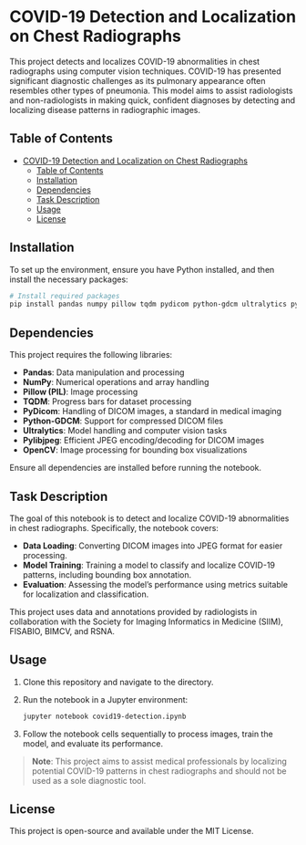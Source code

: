 
# COVID-19 Detection and Localization on Chest Radiographs

This project detects and localizes COVID-19 abnormalities in chest radiographs using computer vision techniques. COVID-19 has presented significant diagnostic challenges as its pulmonary appearance often resembles other types of pneumonia. This model aims to assist radiologists and non-radiologists in making quick, confident diagnoses by detecting and localizing disease patterns in radiographic images.

## Table of Contents
- [COVID-19 Detection and Localization on Chest Radiographs](#covid-19-detection-and-localization-on-chest-radiographs)
  - [Table of Contents](#table-of-contents)
  - [Installation](#installation)
  - [Dependencies](#dependencies)
  - [Task Description](#task-description)
  - [Usage](#usage)
  - [License](#license)

## Installation

To set up the environment, ensure you have Python installed, and then install the necessary packages:

```bash
# Install required packages
pip install pandas numpy pillow tqdm pydicom python-gdcm ultralytics pylibjpeg-libjpeg opencv-python
```

## Dependencies

This project requires the following libraries:

- **Pandas**: Data manipulation and processing
- **NumPy**: Numerical operations and array handling
- **Pillow (PIL)**: Image processing
- **TQDM**: Progress bars for dataset processing
- **PyDicom**: Handling of DICOM images, a standard in medical imaging
- **Python-GDCM**: Support for compressed DICOM files
- **Ultralytics**: Model handling and computer vision tasks
- **Pylibjpeg**: Efficient JPEG encoding/decoding for DICOM images
- **OpenCV**: Image processing for bounding box visualizations

Ensure all dependencies are installed before running the notebook.

## Task Description

The goal of this notebook is to detect and localize COVID-19 abnormalities in chest radiographs. Specifically, the notebook covers:

- **Data Loading**: Converting DICOM images into JPEG format for easier processing.
- **Model Training**: Training a model to classify and localize COVID-19 patterns, including bounding box annotation.
- **Evaluation**: Assessing the model’s performance using metrics suitable for localization and classification.

This project uses data and annotations provided by radiologists in collaboration with the Society for Imaging Informatics in Medicine (SIIM), FISABIO, BIMCV, and RSNA.

## Usage

1. Clone this repository and navigate to the directory.
2. Run the notebook in a Jupyter environment:

   ```bash
   jupyter notebook covid19-detection.ipynb
   ```

3. Follow the notebook cells sequentially to process images, train the model, and evaluate its performance.

> **Note**: This project aims to assist medical professionals by localizing potential COVID-19 patterns in chest radiographs and should not be used as a sole diagnostic tool.

## License

This project is open-source and available under the MIT License.
